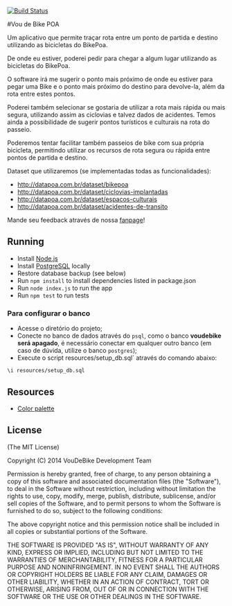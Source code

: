 [![Build Status](https://secure.travis-ci.org/umovers/voudebike.png?branch=master)](http://travis-ci.org/umovers/voudebike)

#Vou de Bike POA

Um aplicativo que permite traçar rota entre um ponto de partida e destino utilizando as bicicletas do BikePoa.

De onde eu estiver, poderei pedir para chegar a algum lugar utilizando as bicicletas do BikePoa.

O software irá me sugerir o ponto mais próximo de onde eu estiver para pegar uma Bike e o ponto mais próximo do destino para devolve-la, além da rota entre estes pontos.

Poderei também selecionar se gostaria de utilizar a rota mais rápida ou mais segura, utilizando assim as ciclovias e talvez dados de acidentes.
Temos ainda a possibilidade de sugerir pontos turísticos e culturais na rota do passeio.

Poderemos tentar facilitar também passeios de bike com sua própria bicicleta, permitindo utilizar os recursos de rota segura ou rápida entre pontos de partida e destino.

Dataset que utilizaremos (se implementadas todas as funcionalidades):

* http://datapoa.com.br/dataset/bikepoa
* http://datapoa.com.br/dataset/ciclovias-implantadas
* http://datapoa.com.br/dataset/espacos-culturais
* http://datapoa.com.br/dataset/acidentes-de-transito

Mande seu feedback através de nossa [fanpage](https://www.facebook.com/VouDeBikePOA)!


## Running
* Install [Node.js](http://nodejs.org/)
* Install [PostgreSQL](http://www.postgresql.org/) locally
* Restore database backup (see below)
* Run `npm install` to install dependencies listed in package.json
* Run `node index.js` to run the app
* Run `npm test` to run tests

### Para configurar o banco
* Acesse o diretório do projeto;
* Conecte no banco de dados através do `psql`, como o banco **voudebike será apagado**, é necessário conectar em qualquer outro banco (em caso de dúvida, utilize o banco `postgres`);
* Execute o script resources/setup_db.sql` através do comando abaixo:


```
\i resources/setup_db.sql
```
## Resources
* [Color palette](http://www.colourlovers.com/palette/155071/Rei_Ayanami)


## License
(The MIT License)

Copyright (C) 2014 VouDeBike Development Team

Permission is hereby granted, free of charge, to any person obtaining a copy of this software and associated documentation files (the "Software"), to deal in the Software without restriction, including without limitation the rights to use, copy, modify, merge, publish, distribute, sublicense, and/or sell copies of the Software, and to permit persons to whom the Software is furnished to do so, subject to the following conditions:

The above copyright notice and this permission notice shall be included in all copies or substantial portions of the Software.

THE SOFTWARE IS PROVIDED "AS IS", WITHOUT WARRANTY OF ANY KIND, EXPRESS OR IMPLIED, INCLUDING BUT NOT LIMITED TO THE WARRANTIES OF MERCHANTABILITY, FITNESS FOR A PARTICULAR PURPOSE AND NONINFRINGEMENT. IN NO EVENT SHALL THE AUTHORS OR COPYRIGHT HOLDERS BE LIABLE FOR ANY CLAIM, DAMAGES OR OTHER LIABILITY, WHETHER IN AN ACTION OF CONTRACT, TORT OR OTHERWISE, ARISING FROM, OUT OF OR IN CONNECTION WITH THE SOFTWARE OR THE USE OR OTHER DEALINGS IN THE SOFTWARE.